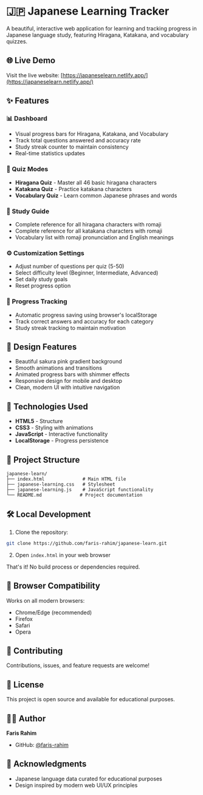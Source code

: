 # 🇯🇵 Japanese Learning Tracker

A beautiful, interactive web application for learning and tracking progress in Japanese language study, featuring Hiragana, Katakana, and vocabulary quizzes.

## 🌐 Live Demo

Visit the live website: [https://japaneselearn.netlify.app/](https://japaneselearn.netlify.app/)

## ✨ Features

### 📊 Dashboard
- Visual progress bars for Hiragana, Katakana, and Vocabulary
- Track total questions answered and accuracy rate
- Study streak counter to maintain consistency
- Real-time statistics updates

### 🎯 Quiz Modes
- **Hiragana Quiz** - Master all 46 basic hiragana characters
- **Katakana Quiz** - Practice katakana characters
- **Vocabulary Quiz** - Learn common Japanese phrases and words

### 📖 Study Guide
- Complete reference for all hiragana characters with romaji
- Complete reference for all katakana characters with romaji
- Vocabulary list with romaji pronunciation and English meanings

### ⚙️ Customization Settings
- Adjust number of questions per quiz (5-50)
- Select difficulty level (Beginner, Intermediate, Advanced)
- Set daily study goals
- Reset progress option

### 💾 Progress Tracking
- Automatic progress saving using browser's localStorage
- Track correct answers and accuracy for each category
- Study streak tracking to maintain motivation

## 🎨 Design Features

- Beautiful sakura pink gradient background
- Smooth animations and transitions
- Animated progress bars with shimmer effects
- Responsive design for mobile and desktop
- Clean, modern UI with intuitive navigation

## 🚀 Technologies Used

- **HTML5** - Structure
- **CSS3** - Styling with animations
- **JavaScript** - Interactive functionality
- **LocalStorage** - Progress persistence

## 📁 Project Structure

```
japanese-learn/
├── index.html              # Main HTML file
├── japanese-learning.css   # Stylesheet
├── japanese-learning.js    # JavaScript functionality
└── README.md              # Project documentation
```

## 🛠️ Local Development

1. Clone the repository:
```bash
git clone https://github.com/faris-rahim/japanese-learn.git
```

2. Open `index.html` in your web browser

That's it! No build process or dependencies required.

## 📱 Browser Compatibility

Works on all modern browsers:
- Chrome/Edge (recommended)
- Firefox
- Safari
- Opera

## 🤝 Contributing

Contributions, issues, and feature requests are welcome!

## 📝 License

This project is open source and available for educational purposes.

## 👨‍💻 Author

**Faris Rahim**
- GitHub: [@faris-rahim](https://github.com/faris-rahim)

## 🌟 Acknowledgments

- Japanese language data curated for educational purposes
- Design inspired by modern web UI/UX principles


